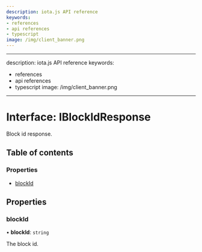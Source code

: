```yaml
---
description: iota.js API reference
keywords:
- references
- api references
- typescript
image: /img/client_banner.png
---
```

---
description: iota.js API reference
keywords:
- references
- api references
- typescript
image: /img/client_banner.png
---
# Interface: IBlockIdResponse

Block id response.

## Table of contents

### Properties

- [blockId](IBlockIdResponse.md#blockid)

## Properties

### blockId

• **blockId**: `string`

The block id.
